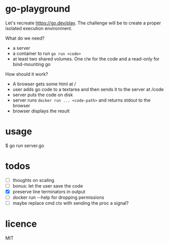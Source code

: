 # go-playground
Let's recreate https://go.dev/play. The challenge will be to create a proper isolated execution environment.

What do we need?
- a server
- a container to run `go run <code>`
- at least two shared volumes. One r/w for the code and a read-only for bind-mounting go

How should it work?
- A browser gets some html at /
- user adds go code to a textarea and then sends it to the server at /code
- server puts the code on disk
- server runs `docker run ... <code-path>` and returns stdout to the browser
- browser displays the result

# usage
$ go run server.go

# todos
- [ ] thoughts on scaling
- [ ] bonus: let the user save the code
- [x] preserve line terminators in output
- [ ] docker run --help for dropping permissions
- [ ] maybe replace cmd ctx with sending the proc a signal?

# licence
MIT
